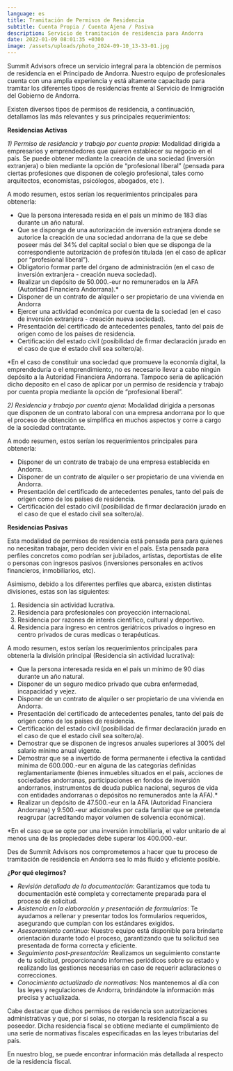 ```yaml
---
language: es
title: Tramitación de Permisos de Residencia
subtitle: Cuenta Propia / Cuenta Ajena / Pasiva
description: Servicio de tramitación de residencia para Andorra
date: 2022-01-09 08:01:35 +0300
image: /assets/uploads/photo_2024-09-10_13-33-01.jpg
---
```

Summit Advisors ofrece un servicio integral para la obtención de permisos de residencia en el Principado de Andorra. Nuestro equipo de profesionales cuenta con una amplia experiencia y está altamente capacitado para tramitar los diferentes tipos de residencias frente al Servicio de Inmigración del Gobierno de Andorra.  

Existen diversos tipos de permisos de residencia, a continuación, detallamos las más relevantes y sus principales requerimientos: 

**Residencias Activas**

*1) Permiso de residencia y trabajo por cuenta propia*: Modalidad dirigida a empresarios y emprendedores que quieren establecer su negocio en el país. Se puede obtener mediante la creación de una sociedad (inversión extranjera) o bien mediante la opción de “profesional liberal” (pensada para ciertas profesiones que disponen de colegio profesional, tales como arquitectos, economistas, psicólogos, abogados, etc ). 

A modo resumen, estos serían los requerimientos principales para obtenerla:

* Que la persona interesada resida en el país un mínimo de 183 días durante un año natural. 
* Que se disponga de una autorización de inversión extranjera donde se autorice la creación de una sociedad andorrana de la que se debe poseer más del 34% del capital social o bien que se disponga de la correspondiente autorización de profesión titulada (en el caso de aplicar por “profesional liberal”). 
* Obligatorio formar parte del órgano de administración (en el caso de inversión extranjera - creación nueva sociedad).
* Realizar un depósito de 50.000.-eur no remunerados en la AFA (Autoridad Financiera Andorrana).*
* Disponer de un contrato de alquiler o ser propietario de una vivienda en Andorra
* Ejercer una actividad económica por cuenta de la sociedad (en el caso de inversión extranjera - creación nueva sociedad).
* Presentación del certificado de antecedentes penales, tanto del país de origen como de los países de residencia. 
* Certificación del estado civil (posibilidad de firmar declaración jurado en el caso de que el estado civil sea soltero/a). 

\*En el caso de constituir una sociedad que promueve la economía digital, la emprendeduría o el emprendimiento, no es necesario llevar a cabo ningún depósito a la Autoridad Financiera Andorrana. Tampoco seria de aplicación dicho deposito en el caso de aplicar por un permiso de residencia y trabajo por cuenta propia mediante la opción de “profesional liberal”.

*2) Residencia y trabajo por cuenta ajena*: Modalidad dirigida a personas que disponen de un contrato laboral con una empresa andorrana por lo que el proceso de obtención se simplifica en muchos aspectos y corre a cargo de la sociedad contratante. 

A modo resumen, estos serían los requerimientos principales para obtenerla:

* Disponer de un contrato de trabajo de una empresa establecida en Andorra.
* Disponer de un contrato de alquiler o ser propietario de una vivienda en Andorra.
* Presentación del certificado de antecedentes penales, tanto del país de origen como de los países de residencia. 
* Certificación del estado civil (posibilidad de firmar declaración jurado en el caso de que el estado civil sea soltero/a). 

**Residencias Pasivas**

Esta modalidad de permisos de residencia está pensada para para quienes no necesitan trabajar, pero deciden vivir en el país. Esta pensada para perfiles concretos como podrían ser jubilados, artistas, deportistas de elite o personas con ingresos pasivos (inversiones personales en activos financieros, inmobiliarios, etc). 

Asimismo, debido a los diferentes perfiles que abarca, existen distintas divisiones, estas son las siguientes: 

1. Residencia sin actividad lucrativa. 
2. Residencia para profesionales con proyección internacional.
3. Residencia por razones de interés científico, cultural y deportivo.
4. Residencia para ingreso en centros geriátricos privados o ingreso en centro privados de curas medicas o terapéuticas.

A modo resumen, estos serían los requerimientos principales para obtenerla la división principal (Residencia sin actividad lucrativa): 

* Que la persona interesada resida en el país un mínimo de 90 días durante un año natural. 
* Disponer de un seguro medico privado que cubra enfermedad, incapacidad y vejez.
* Disponer de un contrato de alquiler o ser propietario de una vivienda en Andorra.
* Presentación del certificado de antecedentes penales, tanto del país de origen como de los países de residencia. 
* Certificación del estado civil (posibilidad de firmar declaración jurado en el caso de que el estado civil sea soltero/a). 
* Demostrar que se disponen de ingresos anuales superiores al 300% del salario mínimo anual vigente.
* Demostrar que se a invertido de forma permanente i efectiva la cantidad mínima de 600.000.-eur en alguna de las categorías definidas reglamentariamente (bienes inmuebles situados en el país, acciones de sociedades andorranas, participaciones en fondos de inversión andorranos, instrumentos de deuda publica nacional, seguros de vida con entidades andorranas o depósitos no remunerados ante la AFA).*
* Realizar un depósito de 47.500.-eur en la AFA (Autoridad Financiera Andorrana) y 9.500.-eur adicionales por cada familiar que se pretenda reagrupar (acreditando mayor volumen de solvencia económica). 

\*En el caso que se opte por una inversión inmobiliaria, el valor unitario de al menos una de las propiedades debe superar los 400.000.-eur. 

Des de Summit Advisors nos comprometemos a hacer que tu proceso de tramitación de residencia en Andorra sea lo más fluido y eficiente posible. 

**¿Por qué elegirnos?** 

* *Revisión detallada de la documentación*: Garantizamos que toda tu documentación esté completa y correctamente preparada para el proceso de solicitud.
* *Asistencia en la elaboración y presentación de formularios*: Te ayudamos a rellenar y presentar todos los formularios requeridos, asegurando que cumplan con los estándares exigidos.
* *Asesoramiento continuo:* Nuestro equipo está disponible para brindarte orientación durante todo el proceso, garantizando que tu solicitud sea presentada de forma correcta y eficiente.
* *Seguimiento post-presentación:* Realizamos un seguimiento constante de tu solicitud, proporcionando informes periódicos sobre su estado y realizando las gestiones necesarias en caso de requerir aclaraciones o correcciones.
* *Conocimiento actualizado de normativas*: Nos mantenemos al día con las leyes y regulaciones de Andorra, brindándote la información más precisa y actualizada.

Cabe destacar que dichos permisos de residencia son autorizaciones administrativas y que, por si solas, no otorgan la residencia fiscal a su poseedor. Dicha residencia fiscal se obtiene mediante el cumplimiento de una serie de normativas fiscales especificadas en las leyes tributarias del país. 

En nuestro blog, se puede encontrar información más detallada al respecto de la residencia fiscal. [](https://summitadvisors.ad/es/blog/2023-12-21-c%C3%B3mo-ser-residente-fiscal-en-andorra)

